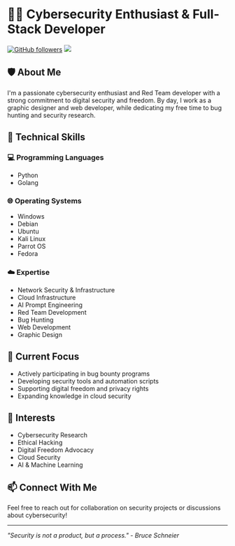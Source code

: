 # 👨‍💻 Cybersecurity Enthusiast & Full-Stack Developer

[![GitHub followers](https://img.shields.io/github/followers/whitehat57?label=Follow&style=social)](https://github.com/whitehat57)
[![](https://img.shields.io/badge/Support-Palestine-success?style=flat&logo=palestine&logoColor=white)](https://github.com/whitehat57)

## 🛡️ About Me

I'm a passionate cybersecurity enthusiast and Red Team developer with a strong commitment to digital security and freedom. By day, I work as a graphic designer and web developer, while dedicating my free time to bug hunting and security research.

## 🔧 Technical Skills

### 💻 Programming Languages
- Python
- Golang

### 🌐 Operating Systems
- Windows
- Debian
- Ubuntu
- Kali Linux
- Parrot OS
- Fedora

### ☁️ Expertise
- Network Security & Infrastructure
- Cloud Infrastructure
- AI Prompt Engineering
- Red Team Development
- Bug Hunting
- Web Development
- Graphic Design

## 🎯 Current Focus
- Actively participating in bug bounty programs
- Developing security tools and automation scripts
- Supporting digital freedom and privacy rights
- Expanding knowledge in cloud security

## 🌟 Interests
- Cybersecurity Research
- Ethical Hacking
- Digital Freedom Advocacy
- Cloud Security
- AI & Machine Learning

## 📫 Connect With Me
Feel free to reach out for collaboration on security projects or discussions about cybersecurity!

---
*"Security is not a product, but a process." - Bruce Schneier*